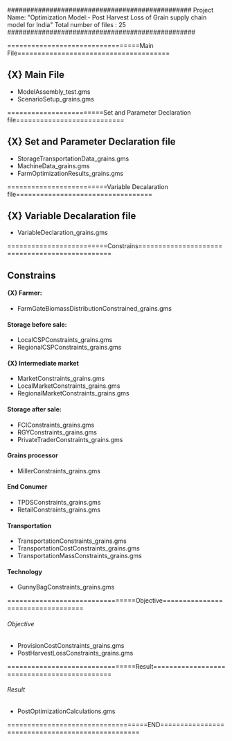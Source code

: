 ################################################
Project Name: "Optimization Model:- Post Harvest Loss of Grain supply chain model for India"
Total number of files : 25
#################################################


=================================Main File======================================
## {X} Main File
+ ModelAssembly_test.gms
+ ScenarioSetup_grains.gms

========================Set and Parameter Declaration file===========================
## {X} Set and Parameter Declaration file
+ StorageTransportationData_grains.gms
+ MachineData_grains.gms
+ FarmOptimizationResults_grains.gms

=========================Variable Decalaration file==================================
## {X} Variable Decalaration file
+ VariableDeclaration_grains.gms

=========================Constrains===============================================
## Constrains

#### {X} Farmer:
  + FarmGateBiomassDistributionConstrained_grains.gms

#### Storage before sale:
  + LocalCSPConstraints_grains.gms
  + RegionalCSPConstraints_grains.gms

#### {X} Intermediate market
  + MarketConstraints_grains.gms
  + LocalMarketConstraints_grains.gms
  + RegionalMarketConstraints_grains.gms

#### Storage after sale:
  + FCIConstraints_grains.gms
  + RGYConstraints_grains.gms
  + PrivateTraderConstraints_grains.gms


#### Grains processor
  + MillerConstraints_grains.gms

#### End Conumer
  + TPDSConstraints_grains.gms
  + RetailConstraints_grains.gms

#### Transportation
  + TransportationConstraints_grains.gms
  + TransportationCostConstraints_grains.gms
  + TransportationMassConstraints_grains.gms

#### Technology
  + GunnyBagConstraints_grains.gms


================================Objective==================================
###### Objective

+ ProvisionCostConstraints_grains.gms
+ PostHarvestLossConstraints_grains.gms


================================Result============================================
###### Result

+ PostOptimizationCalculations.gms


===================================END=================================================